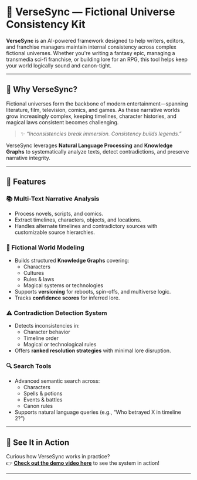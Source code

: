 # 🧠 VerseSync — Fictional Universe Consistency Kit

**VerseSync** is an AI-powered framework designed to help writers, editors, and franchise managers maintain internal consistency across complex fictional universes. Whether you're writing a fantasy epic, managing a transmedia sci-fi franchise, or building lore for an RPG, this tool helps keep your world logically sound and canon-tight.

---

## 🌌 Why VerseSync?

Fictional universes form the backbone of modern entertainment—spanning literature, film, television, comics, and games. As these narrative worlds grow increasingly complex, keeping timelines, character histories, and magical laws consistent becomes challenging.

> ✨ *“Inconsistencies break immersion. Consistency builds legends.”*  

VerseSync leverages **Natural Language Processing** and **Knowledge Graphs** to systematically analyze texts, detect contradictions, and preserve narrative integrity.

---

## 🚀 Features

### 📚 Multi-Text Narrative Analysis
- Process novels, scripts, and comics.
- Extract timelines, characters, objects, and locations.
- Handles alternate timelines and contradictory sources with customizable source hierarchies.

### 🧠 Fictional World Modeling
- Builds structured **Knowledge Graphs** covering:
  - Characters
  - Cultures
  - Rules & laws
  - Magical systems or technologies
- Supports **versioning** for reboots, spin-offs, and multiverse logic.
- Tracks **confidence scores** for inferred lore.

### ⚠️ Contradiction Detection System
- Detects inconsistencies in:
  - Character behavior
  - Timeline order
  - Magical or technological rules
- Offers **ranked resolution strategies** with minimal lore disruption.

### 🔍 Search Tools
- Advanced semantic search across:
  - Characters
  - Spells & potions
  - Events & battles
  - Canon rules
- Supports natural language queries (e.g., “Who betrayed X in timeline 2?”)

---

## 🎥 See It in Action

Curious how VerseSync works in practice?  
👉 **[Check out the demo video here]([https://your-video-link.com](https://drive.google.com/file/d/1ireA4aVWOGFPufiC0r5iwgTSuX5Pn-rE/view?usp=sharing))** to see the system in action!

---
